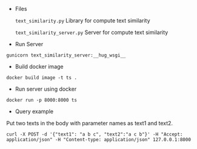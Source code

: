 - Files

  `text_similarity.py` Library for compute text similarity

  `text_similarity_server.py` Server for compute text similarity

- Run Server
```
gunicorn text_similarity_server:__hug_wsgi__
```

- Build docker image
```
docker build image -t ts .
```

- Run server using docker

```
docker run -p 8000:8000 ts
```

- Query example

Put two texts in the body with parameter names as text1 and text2.
```
curl -X POST -d '{"text1": "a b c", "text2":"a c b"}' -H "Accept: application/json" -H "Content-type: application/json" 127.0.0.1:8000
```
